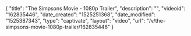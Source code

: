 {
    "title": "The Simpsons Movie - 1080p Trailer",
    "description": "",
    "videoid": "162835446",
    "date_created": "1525251368",
    "date_modified": "1525387343",
    "type": "captivate",
    "layout": "video",
    "url": "\/v\/the-simpsons-movie-1080p-trailer\/162835446"
}